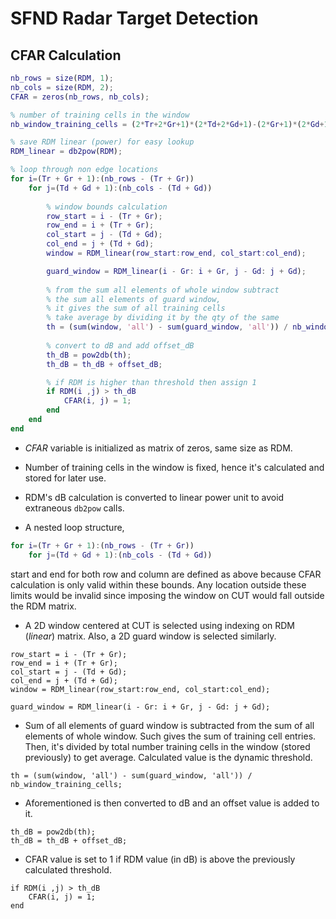 # SFND Radar Target Detection

## CFAR Calculation

```matlab
nb_rows = size(RDM, 1);
nb_cols = size(RDM, 2);
CFAR = zeros(nb_rows, nb_cols);

% number of training cells in the window
nb_window_training_cells = (2*Tr+2*Gr+1)*(2*Td+2*Gd+1)-(2*Gr+1)*(2*Gd+1);

% save RDM linear (power) for easy lookup
RDM_linear = db2pow(RDM);

% loop through non edge locations
for i=(Tr + Gr + 1):(nb_rows - (Tr + Gr))
    for j=(Td + Gd + 1):(nb_cols - (Td + Gd))
        
        % window bounds calculation
        row_start = i - (Tr + Gr);
        row_end = i + (Tr + Gr);
        col_start = j - (Td + Gd);
        col_end = j + (Td + Gd);
        window = RDM_linear(row_start:row_end, col_start:col_end);

        guard_window = RDM_linear(i - Gr: i + Gr, j - Gd: j + Gd);
        
        % from the sum all elements of whole window subtract
        % the sum all elements of guard window,
        % it gives the sum of all training cells
        % take average by dividing it by the qty of the same
        th = (sum(window, 'all') - sum(guard_window, 'all')) / nb_window_training_cells;
        
        % convert to dB and add offset_dB
        th_dB = pow2db(th);
        th_dB = th_dB + offset_dB;

        % if RDM is higher than threshold then assign 1
        if RDM(i ,j) > th_dB
            CFAR(i, j) = 1;
        end
    end
end
```

- *CFAR* variable is initialized as matrix of zeros, same size as RDM.
- Number of training cells in the window is fixed, hence it's calculated and stored for later use.

- RDM's dB calculation is converted to linear power unit to avoid extraneous ```db2pow``` calls.

- A nested loop structure,

```matlab
for i=(Tr + Gr + 1):(nb_rows - (Tr + Gr))
    for j=(Td + Gd + 1):(nb_cols - (Td + Gd))
```

start and end for both row and column are defined as above because CFAR calculation is only valid within these bounds. Any location outside these limits would be invalid since imposing the window on CUT would fall outside the RDM matrix.

- A 2D window centered at CUT is selected using indexing on RDM (*linear*) matrix. Also, a 2D guard window is selected similarly.

```
row_start = i - (Tr + Gr);
row_end = i + (Tr + Gr);
col_start = j - (Td + Gd);
col_end = j + (Td + Gd);
window = RDM_linear(row_start:row_end, col_start:col_end);

guard_window = RDM_linear(i - Gr: i + Gr, j - Gd: j + Gd);
```

- Sum of all elements of guard window is subtracted from the sum of all elements of whole window. Such gives the sum of training cell entries. Then, it's divided by total number training cells in the window (stored previously) to get average. Calculated value is the dynamic threshold.

```
th = (sum(window, 'all') - sum(guard_window, 'all')) / nb_window_training_cells;
```

- Aforementioned is then converted to dB and an offset value is added to it.

```
th_dB = pow2db(th);
th_dB = th_dB + offset_dB;
```

- CFAR value is set to 1 if RDM value (in dB) is above the previously calculated threshold.

```
if RDM(i ,j) > th_dB
    CFAR(i, j) = 1;
end
```